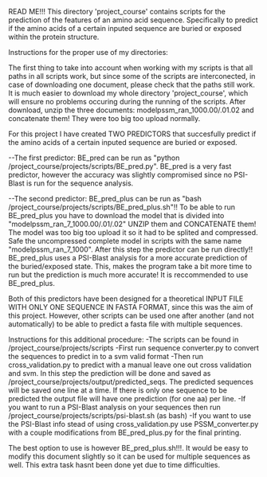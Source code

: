 READ ME!!!
This directory 'project_course' contains scripts for the prediction of the features of an amino acid sequence. Specifically to predict if the amino acids of a certain inputed sequence are buried or exposed within the protein structure.



Instructions for the proper use of my directories:



The first thing to take into account when working with my scripts is that all paths in all scripts work, but since some of the scripts are interconected, in case of downloading one document, please check that the paths still work. It is much easier to download my whole directory 'project_course', which will ensure no problems occuring during the running of the scripts. After download, unzip the three documents: modelpssm_ran_1000.00/.01.02 and concatenate them! They were too big too upload normally.




For this project I have created TWO PREDICTORS that succesfully predict if the amino acids of a certain inputed sequence are buried or exposed.


--The first predictor: BE_pred can be run as "python /project_course/projects/scripts/BE_pred.py". BE_pred is a very fast predictor, however the accuracy was slightly compromised since no PSI-Blast is run for the sequence analysis.


--The second predictor: BE_pred_plus can be run as "bash /project_course/projects/scripts/BE_pred_plus.sh"!! To be able to run BE_pred_plus you have to download the model that is divided into "modelpssm_ran_7_1000.00/.01/.02" UNZIP them and CONCATENATE them! The model was too big too upload it so it had to be splited and compressed. Safe the uncompressed complete model in scripts with the same name "modelpssm_ran_7_1000". After this step the predictor can be run directly!! BE_pred_plus uses a PSI-Blast analysis for a more accurate prediction of the buried/exposed state. This, makes the program take a bit more time to run but the prediction is much more accurate! It is reccommended to use BE_pred_plus.




Both of this predictors have been designed for a theoretical INPUT FILE WITH ONLY ONE SEQUENCE IN FASTA FORMAT, since this was the aim of this project. However, other scripts can be used one after another (and not automatically) to be able to predict a fasta file with multiple sequences.


Instructions for this additional procedure:
-The scripts can be found in /project_course/projects/scripts
-First run sequence converter.py to convert the sequences to predict in to a svm valid format
-Then run cross_validation.py to predict with a manual leave one out cross validation and svm. In this step the prediction will be done and saved as /project_course/projects/output/predicted_seqs. The predicted sequences will be saved one line at a time. If there is only one sequence to be predicted the output file will have one prediction (for one aa) per line.
-If you want to run a PSI-Blast analysis on your sequences then run /project_course/projects/scripts/psi-blast.sh (as bash)
-If you want to use the PSI-Blast info stead of using cross_validation.py use PSSM_converter.py with a couple modifications from BE_pred_plus.py for the final printing.


The best option to use is however BE_pred_plus.sh!!!. It would be easy to modify this document slightly so it can be used for multiple sequences as well. This extra task hasnt been done yet due to time difficulties.
